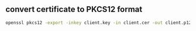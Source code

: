 ## convert certificate to PKCS12 format
```bash
openssl pkcs12 -export -inkey client.key -in client.cer -out client.p12
```
